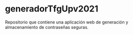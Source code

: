 # generadorTfgUpv2021
Repositorio que contiene una aplicación web de generación y almacenamiento de contraseñas seguras. 

